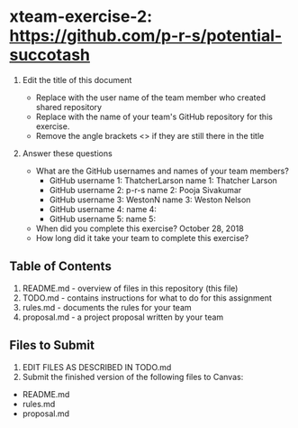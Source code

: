 # xteam-exercise-2: https://github.com/p-r-s/potential-succotash

1. Edit the title of this document
   * Replace <UserName> with the user name of the team member who created shared repository
   * Replace <GitHubRepositoryName> with the name of your team's GitHub repository for this exercise.
   * Remove the angle brackets <> if they are still there in the title

2. Answer these questions
   * What are the GitHub usernames and names of your team members?
       * GitHub username 1: ThatcherLarson      name 1: Thatcher Larson
       * GitHub username 2: p-r-s      name 2: Pooja Sivakumar
       * GitHub username 3: WestonN      name 3: Weston Nelson
       * GitHub username 4:       name 4:
       * GitHub username 5:       name 5:
   * When did you complete this exercise? 
     October 28, 2018
   * How long did it take your team to complete this exercise? 

## Table of Contents

1. README.md - overview of files in this repository (this file)
2. TODO.md - contains instructions for what to do for this assignment
3. rules.md - documents the rules for your team
4. proposal.md - a project proposal written by your team

## Files to Submit

1. EDIT FILES AS DESCRIBED IN TODO.md
2. Submit the finished version of the following files to Canvas:

* README.md
* rules.md
* proposal.md

